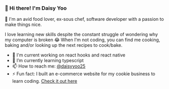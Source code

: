 ### 👋 Hi there! I'm Daisy Yoo

:cookie: I'm an avid food lover, ex-sous chef, software developer with a passion to make things nice.

I love learning new skills despite the constant struggle of wondering why my computer is broken :joy: When I'm not coding, you can find me cooking, baking and/or looking up the next recipes to cook/bake.

- 🔭 I'm current working on react hooks and react native
- 🌱 I’m currently learning typescript
- 📫 How to reach me: [@daisyyoo25](https://www.instagram.com/daisyyoo25/)
- ⚡ Fun fact: I built an e-commerce website for my cookie business to learn coding. [Check it out here](https://delights-by-daisy.delightsbydaisy.de/)


<!--
**daisyyoo/daisyyoo** is a ✨ _special_ ✨ repository because its `README.md` (this file) appears on your GitHub profile.

Here are some ideas to get you started:

- 🔭 I’m currently working on ...
- 🌱 I’m currently learning ...
- 👯 I’m looking to collaborate on ...
- 🤔 I’m looking for help with ...
- 💬 Ask me about ...
- 📫 How to reach me: ...
- 😄 Pronouns: ...
- ⚡ Fun fact: ...
-->
